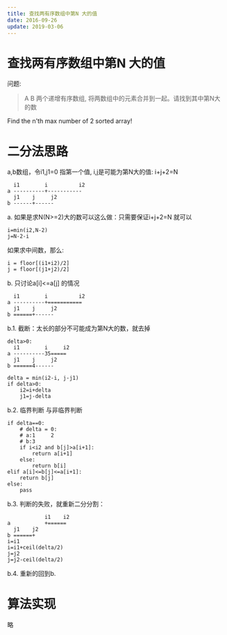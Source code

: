 ```yaml
---
title: 查找两有序数组中第N 大的值
date: 2016-09-26
update: 2019-03-06
---
```

# 查找两有序数组中第N 大的值
问题:
> A B 两个递增有序数组, 将两数组中的元素合并到一起。请找到其中第N大的数

Find the n'th max number of 2 sorted array!

# 二分法思路
a,b数组，令i1,j1=0 指第一个值, i,j是可能为第N大的值: i+j+2=N

	  i1		i          i2
	a ----------+-----------
	  j1    j     j2
	b ------+------

a. 如果是求N(N>=2)大的数可以这么做：只需要保证i+j+2=N 就可以

    i=min(i2,N-2)
    j=N-2-i

如果求中间数，那么:

    i = floor[(i1+i2)/2]
    j = floor[(j1+j2)/2]

b. 只讨论a[i]<=a[j] 的情况

	  i1		i          i2
	a ----------+===========
	  j1    j     j2
	b ======+------

b.1. 截断：太长的部分不可能成为第N大的数，就去掉

    delta>0:
	  i1		i     i2
	a ----------35=====
	  j1    j     j2
	b ======4------

    delta = min(i2-i, j-j1)
    if delta>0:
        i2=i+delta
        j1=j-delta

b.2. 临界判断 与非临界判断

    if delta==0:
        # delta = 0:
        # a:1     2
        # b:3
        if i<i2 and b[j]>a[i+1]:
            return a[i+1]
        else:
            return b[i]
    elif a[i]<=b[j]<=a[i+1]:
        return b[j]
    else:
        pass

b.3. 判断的失败，就重新二分分割：

	            i1    i2
	a           +======
	  j1    j2
	b ======+
    i=i1
    i=i1+ceil(delta/2)
    j=j2
    j=j2-ceil(delta/2)

b.4. 重新的回到b.

# 算法实现
略